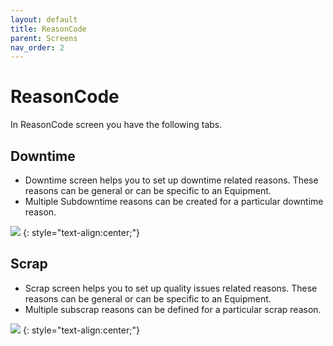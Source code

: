 ```yaml
---
layout: default
title: ReasonCode
parent: Screens
nav_order: 2
---
```

# ReasonCode

In ReasonCode screen you have the following tabs.

## Downtime
* Downtime screen helps you to set up downtime related reasons. These reasons can be general or can be specific to an Equipment.
* Multiple Subdowntime reasons can be created for a particular downtime reason.

![](../../../assets/images/screens/downtime.png)
{: style="text-align:center;"}

## Scrap
* Scrap screen helps you to set up quality issues related reasons. These reasons can be general or can be specific to an Equipment. 
* Multiple subscrap reasons can be defined for a particular scrap reason.

![](../../../assets/images/screens/scrap.png) 
{: style="text-align:center;"}




